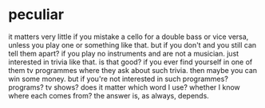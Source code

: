 # peculiar

it matters very little if you mistake a cello for a double bass or vice versa, unless you play one or something like that. but if you don't and you still can tell them apart? if you play no instruments and are not a musician. just interested in trivia like that. is that good? if you ever find yourself in one of them tv programmes where they ask about such trivia. then maybe you can win some money. but if you're not interested in such programmes? programs? tv shows? does it matter which word I use? whether I know where each comes from? the answer is, as always, depends.